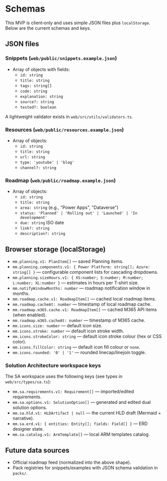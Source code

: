 # Schemas

This MVP is client‑only and uses simple JSON files plus `localStorage`. Below are the current schemas and keys.

## JSON files

### Snippets (`web/public/snippets.example.json`)

- Array of objects with fields:
  - `id: string`
  - `title: string`
  - `tags: string[]`
  - `code: string`
  - `explanation: string`
  - `source?: string`
  - `tested?: boolean`

A lightweight validator exists in `web/src/utils/validators.ts`.

### Resources (`web/public/resources.example.json`)

- Array of objects:
  - `id: string`
  - `title: string`
  - `url: string`
  - `type: 'youtube' | 'blog'`
  - `channel?: string`

### Roadmap (`web/public/roadmap.example.json`)

- Array of objects:
  - `id: string`
  - `title: string`
  - `area: string` (e.g., "Power Apps", "Dataverse")
  - `status: 'Planned' | 'Rolling out' | 'Launched' | 'In development'`
  - `due: string` ISO date
  - `link?: string`
  - `description?: string`

## Browser storage (localStorage)

- `mm.planning.v1: PlanItem[]` — saved Planning items.
- `mm.planning.components.v1: { Power Platform: string[]; Azure: string[] }` — configurable component lists for cascading dropdowns.
- `mm.planning.sizeHours.v1: { XS:number; S:number; M:number; L:number; XL:number }` — estimates in hours per T‑shirt size.
- `mm.notifyWindowMonths: number` — roadmap notification window in months.
- `mm.roadmap.cache.v1: RoadmapItem[]` — cached local roadmap items.
- `mm.roadmap.cacheAt: number` — timestamp of local roadmap cache.
- `mm.roadmap.m365.cache.v1: RoadmapItem[]` — cached M365 API items (when enabled).
- `mm.roadmap.m365.cacheAt: number` — timestamp of M365 cache.
- `mm.icons.size: number` — default icon size.
- `mm.icons.stroke: number` — default icon stroke width.
- `mm.icons.strokeColor: string` — default icon stroke colour (hex or CSS color).
- `mm.icons.fillColor: string` — default icon fill colour or `none`.
- `mm.icons.rounded: '0' | '1'` — rounded linecap/linejoin toggle.

### Solution Architecture workspace keys

The SA workspace uses the following keys (see types in `web/src/types/sa.ts`):

- `mm.sa.requirements.v1: Requirement[]` — imported/edited requirements.
- `mm.sa.options.v1: SolutionOption[]` — generated and edited dual solution options.
- `mm.sa.hld.v1: HLDArtifact | null` — the current HLD draft (Mermaid + narrative).
- `mm.sa.erd.v1: { entities: Entity[]; fields: Field[] }` — ERD designer state.
- `mm.sa.catalog.v1: ArmTemplate[]` — local ARM templates catalog.

## Future data sources

- Official roadmap feed (normalized into the above shape).
- Pack registries for snippets/examples with JSON schema validation in `packs/`.
